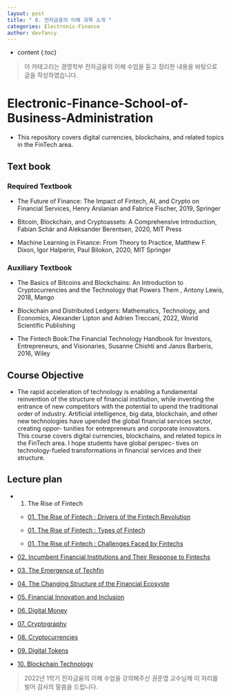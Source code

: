 ```yaml
---
layout: post
title: " 0. 전자금융의 이해 과목 소개 "
categories: Electronic-Finance
author: devfancy
---
```

* content
{:toc}

> 이 카테고리는 경영학부 전자금융의 이해 수업을 듣고 정리한 내용을 바탕으로 글을 작성하였습니다.

# Electronic-Finance-School-of-Business-Administration

* This repository covers digital currencies, blockchains, and related topics in the FinTech area.


## Text book

### Required Textbook

* The Future of Finance: The Impact of Fintech, AI, and Crypto on Financial Services, Henry Arslanian and Fabrice Fischer, 2019, Springer

* Bitcoin, Blockchain, and Cryptoassets: A Comprehensive Introduction, Fabian Schär and Aleksander Berentsen, 2020, MIT Press

* Machine Learning in Finance: From Theory to Practice, Matthew F. Dixon, Igor Halperin, Paul Bilokon, 2020, MIT Springer


### Auxiliary Textbook

* The Basics of Bitcoins and Blockchains: An Introduction to Cryptocurrencies and the Technology that Powers Them , Antony Lewis, 2018, Mango

* Blockchain and Distributed Ledgers: Mathematics, Technology, and Economics, Alexander Lipton and Adrien Treccani, 2022, World Scientific Publishing

* The Fintech Book:The Financial Technology Handbook for Investors, Entrepreneurs,
  and Visionaries, Susanne Chishti and Janos Barberis, 2016, Wiley


## Course Objective

*  The rapid acceleration of technology is enabling a fundamental reinvention of the structure of financial institution,
while inventing the entrance of new competitors with the potential to upend the traditional order of industry.
Artificial intelligence, big data, blockchain, and other new technologies have upended the global financial services sector, creating oppor- tunities for entrepreneurs and corporate innovators.
This course covers digital currencies, blockchains, and related topics in the FinTech area.
I hope students have global perspec- tives on technology-fueled transformations in financial services and their structure.


## Lecture plan

* 01. The Rise of Fintech

    * [01. The Rise of Fintech : Drivers of the Fintech Revolution](https://devfancy.github.io/EF-The-Rise-Of-Fintech/)

    * [01. The Rise of Fintech : Types of Fintech](https://devfancy.github.io/EF-The-Rise-Of-Fintech_2/)

    * [01. The Rise of Fintech : Challenges Faced by Fintechs](https://devfancy.github.io/EF-The-Rise-Of-Fintech_3/)

* [02. Incumbent Financial Institutions and Their Response to Fintechs](https://devfancy.github.io/EF-02-Incumbent-Financial-Institutions-and-Their-Response-to-Fintechs/)

* [03. The Emergence of Techfin](https://devfancy.github.io/EF-03-The-Emergence-of-Techfin/)

* [04. The Changing Structure of the Financial Ecosyste](https://devfancy.github.io/EF-04-The-Changing-Structure-of-the-Financial-Ecosystem/)

* [05. Financial Innovation and Inclusion](https://devfancy.github.io/EF-05-Financial-Innovation-and-Inclusion/)

* [06. Digital Money](https://devfancy.github.io/EF-06-Digital-Money/)

* [07. Cryptography](https://devfancy.github.io/EF-07-Cryptography/)

* [08. Cryptocurrencies](https://devfancy.github.io/EF-08-Cryptocurrencies/)

* [09. Digital Tokens](https://devfancy.github.io/EF-09-Digital-Tokens/)

* [10. Blockchain Technology](https://devfancy.github.io/EF-10-Blockchain-Technology/)


> 2022년 1학기 전자금융의 이해 수업을 강의해주신 권준엽 교수님께 이 자리를 빌어 감사의 말씀을 드립니다.